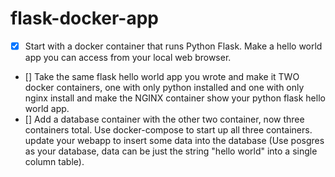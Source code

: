 # flask-docker-app
- [x] Start with a docker container that runs Python Flask. Make a hello world app you can access from your local web browser.
- [] Take the same flask hello world app you wrote and make it TWO docker containers, one with only python installed and one with only nginx install and make the NGINX container show your python flask hello world app.
- [] Add a database container with the other two container, now three containers total. Use docker-compose to start up all three containers. update your webapp to insert some data into the database (Use posgres as your database, data can be just the string "hello world" into a single column table). 